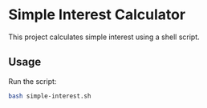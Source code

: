 # Simple Interest Calculator

This project calculates simple interest using a shell script.

## Usage
Run the script:
```bash
bash simple-interest.sh
